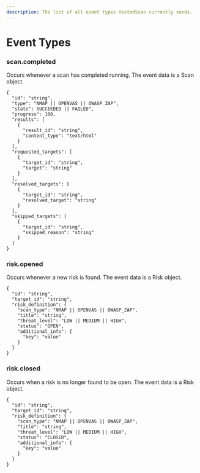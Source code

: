 ```yaml
---
description: The list of all event types HostedScan currently sends.
---
```


# Event Types

### scan.completed

Occurs whenever a scan has completed running. The event data is a Scan object.

```text
{
  "id": "string",
  "type": "NMAP || OPENVAS || OWASP_ZAP",
  "state": SUCCEEDED || FAILED",
  "progress": 100,
  "results": [
    {
      "result_id": "string",
      "content_type": "text/html"
    }
  ],
  "requested_targets": [
    {
      "target_id": "string",
      "target": "string"
    }
  ],
  "resolved_targets": [
    {
      "target_id": "string",
      "resolved_target": "string"
    }
  ],
  "skipped_targets": [
    {
      "target_id": "string",
      "skipped_reason": "string"
    }
  ]
}
```

### risk.opened

Occurs whenever a new risk is found. The event data is a Risk object.

```text
{
  "id": "string",
  "target_id": "string",
  "risk_definition": {
    "scan_type": "NMAP || OPENVAS || OWASP_ZAP",
    "title": "string",
    "threat_level": "LOW || MEDIUM || HIGH",
    "status": "OPEN",
    "additional_info": {
      "key": "value"
    }
  }
}
```

### risk.closed

Occurs when a risk is no longer found to be open. The event data is a Risk object.

```text
{
  "id": "string",
  "target_id": "string",
  "risk_definition": {
    "scan_type": "NMAP || OPENVAS || OWASP_ZAP",
    "title": "string",
    "threat_level": "LOW || MEDIUM || HIGH",
    "status": "CLOSED",
    "additional_info": {
      "key": "value"
    }
  }
}
```

